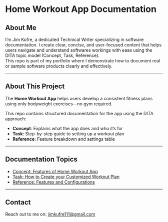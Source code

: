 # Home Workout App Documentation

## About Me
I’m Jim Kufre, a dedicated Technical Writer specializing in software documentation. I create clear, concise, and user-focused content that helps users navigate and understand softwares workings with ease using the DITA topic model (Concept, Task, Reference).  
This repo is part of my portfolio where I demonstrate how to document real or sample software products clearly and effectively.

---

## About This Project
The **Home Workout App** helps users develop a consistent fitness plans using only bodyweight exercises—no gym required.

This repo contains structured documentation for the app using the DITA approach:

- **Concept**: Explains what the app does and who it’s for  
- **Task**: Step-by-step guide to setting up a workout plan  
- **Reference**: Feature breakdown and settings table

---

## Documentation Topics

- [Concept: Features of Home Workout App](./docs/concept.md)
- [Task: How to Create your Customized Workout Plan](./docs/task.md)
- [Reference: Features and Configurations](./docs/reference.md)

---

## Contact
Reach out to me on: [jimkufre111@gmail.com](jimkufre111@gmail.com)

